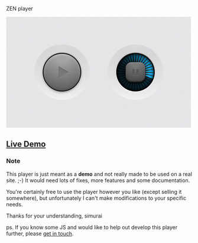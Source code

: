 ZEN player

![Screenshot](screenshot.jpg)

## [Live Demo](http://simurai.github.io/ZEN-Player)

### Note

This player is just meant as a __demo__ and not really made to be used on a real site. ;-)
It would need lots of fixes, more features and some documentation.

You're certainly free to use the player however you like (except selling it somewhere), but unfortunately I can't make modifications to your specific needs.

Thanks for your understanding, simurai

ps. If you know some JS and would like to help out develop this player further, please [get in touch](http://simurai.com/contact).
